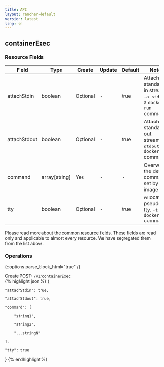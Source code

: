```yaml
---
title: API
layout: rancher-default
version: latest
lang: en
---
```


## containerExec



### Resource Fields

Field | Type | Create | Update | Default | Notes
---|---|---|---|---|---
attachStdin | boolean | Optional | - | true | Attach to standard in stream. <code>-a stdin</code> in a <code>docker run</code> command
attachStdout | boolean | Optional | - | true | Attach to standard out stream. <code>-a stdout</code> in a <code>docker run</code> command
command | array[string] | Yes | - | - | Overwrite the default commands set by the image
tty | boolean | Optional | - | true | Allocate a pseudo-tty. <code>-t</code> in a <code>docker run</code> command


Please read more about the [common resource fields]({{site.baseurl}}/rancher/{{page.version}}/{{page.lang}}/api/common/). 
These fields are read only and applicable to almost every resource. We have segregated them from the list above.


### Operations
{::options parse_block_html="true" /}



<div class="action">
<span class="header">
Create
<span class="headerright">POST:  <code>/v1/containerExec</code></span></span>
<div class="action-contents">
{% highlight json %} 
{

	"attachStdin": true,

	"attachStdout": true,

	"command": [

		"string1",

		"string2",

		"...stringN"

	],

	"tty": true

} 
{% endhighlight %}
</div>
</div>










